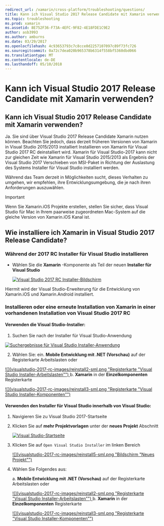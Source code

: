 ```yaml
---
redirect_url: /xamarin/cross-platform/troubleshooting/questions/
title: Kann ich Visual Studio 2017 Release Candidate mit Xamarin verwenden?
ms.topic: troubleshooting
ms.prod: xamarin
ms.assetid: 8E752F36-F73A-4EFC-9F82-4E18FDE1C9E2
author: asb3993
ms.author: amburns
ms.date: 03/29/2017
ms.openlocfilehash: 4c93653793c7c8cce0d2257107097c89f73fc726
ms.sourcegitcommit: 0a72c7dea020b965378b6314f558bf5360dbd066
ms.translationtype: MT
ms.contentlocale: de-DE
ms.lasthandoff: 05/10/2018
---
```

# <a name="can-i-use-visual-studio-2017-release-candidate-with-xamarin"></a>Kann ich Visual Studio 2017 Release Candidate mit Xamarin verwenden?

## <a name="can-i-use-visual-studio-2017-release-candidate-with-xamarin"></a>Kann ich Visual Studio 2017 Release Candidate mit Xamarin verwenden?

Ja. Sie sind über Visual Studio 2017 Release Candidate Xamarin nutzen können. Beachten Sie jedoch, dass derzeit früheren Versionen von Xamarin in Visual Studio 2015/2013 installiert Installieren von Xamarin für Visual Studio 2017 RC deinstalliert wird. Xamarin für Visual Studio-2017 kann nicht zur gleichen Zeit wie Xamarin für Visual Studio 2015/2013 als Ergebnis der Visual Studio 2017 Verschieben von MSI-Paket in Richtung der Auslastung des Systems Installer für Visual Studio installiert werden.

Während das Team derzeit in Möglichkeiten sucht, dieses Verhalten zu umgehen, wir empfehlen, ihre Entwicklungsumgebung, die je nach ihren Anforderungen auszuwählen. 

> [!IMPORTANT]
> Wenn Sie Xamarin.iOS Projekte erstellen, stellen Sie sicher, dass Visual Studio für Mac in Ihrem paarweise zugeordneten Mac-System auf die gleiche Version von Xamarin.iOS Kanal ist.

## <a name="how-do-i-install-xamarin-to-visual-studio-2017-release-candidate"></a>Wie installiere ich Xamarin in Visual Studio 2017 Release Candidate?

### <a name="installing-during-the-visual-studio-2017-rc-installer"></a>Während der 2017 RC Installer für Visual Studio installieren

* Wählen Sie die **Xamarin** -Komponente als Teil der neuen **Installer für Visual Studio**

  [![](visualstudio-2017-rc-images/install1-sml.png "Visual Studio 2017 RC Installer-Bildschirm")](visualstudio-2017-rc-images/install1-orig.png#lightbox)

Hiermit wird der Visual Studio-Erweiterung für die Entwicklung von Xamarin.iOS und Xamarin.Android installiert.

### <a name="installing-or-reinstalling-xamarin-in-an-existing-installation-of-visual-studio-2017-rc"></a>Installieren oder eine erneute Installation von Xamarin in einer vorhandenen Installation von Visual Studio 2017 RC

#### <a name="using-the-visual-studio-installer"></a>Verwenden die Visual Studio-Installer:

1. Suchen Sie nach der Installer für Visual Studio-Anwendung

  [![](visualstudio-2017-rc-images/reinstall1-sml.png "Suchergebnisse für Visual Studio Installer-Anwendung")](visualstudio-2017-rc-images/reinstall1-orig.png#lightbox)

2. Wählen Sie: ein. **Mobile Entwicklung mit .NET (Vorschau)** auf der Registerkarte Arbeitslasten oder

  [![](visualstudio-2017-rc-images/reinstall2-sml.png "Registerkarte "Visual Studio Installer-Arbeitslasten"") ](visualstudio-2017-rc-images/reinstall2-orig.png#lightbox) b. **Xamarin** in der **Einzelkomponenten** Registerkarte

  [![](visualstudio-2017-rc-images/reinstall3-sml.png "Registerkarte "Visual Studio Installer-Komponenten"")](visualstudio-2017-rc-images/reinstall3-orig.png#lightbox)

#### <a name="using-the-visual-studio-installer-within-visual-studio"></a>Verwenden den Installer für Visual Studio innerhalb von Visual Studio:
1. Navigieren Sie zu Visual Studio 2017-Startseite
2. Klicken Sie auf **mehr Projektvorlagen** unter der **neues Projekt** Abschnitt

    [![](visualstudio-2017-rc-images/reinstall4-sml.png "Visual Studio-Startseite")](visualstudio-2017-rc-images/reinstall4-orig.png#lightbox)
3. Klicken Sie auf `Open Visual Studio Installer` im linken Bereich

    [![](visualstudio-2017-rc-images/reinstall5-sml.png "Bildschirm "Neues Projekt"")](visualstudio-2017-rc-images/reinstall5-orig.png#lightbox)
4. Wählen Sie Folgendes aus:
    
    a. **Mobile Entwicklung mit .NET (Vorschau)** auf der Registerkarte Arbeitslasten oder

    [![](visualstudio-2017-rc-images/reinstall2-sml.png "Registerkarte "Visual Studio Installer-Arbeitslasten"") ](visualstudio-2017-rc-images/reinstall2-orig.png#lightbox) b. **Xamarin** in der **Einzelkomponenten** Registerkarte

    [![](visualstudio-2017-rc-images/reinstall3-sml.png "Registerkarte "Visual Studio Installer-Komponenten"")](visualstudio-2017-rc-images/reinstall3-orig.png#lightbox)
